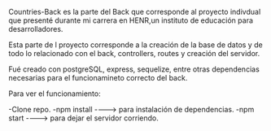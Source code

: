 Countries-Back es la parte del Back que corresponde al proyecto indivdual 
que presenté durante mi carrera en HENR,un instituto de educación para desarrolladores.

Esta parte de l proyecto corresponde a la creación de la base de datos y de todo lo relacionado
con el back, controllers, routes y creación del servidor. 

Fué creado con postgreSQL, express, sequelize, entre otras dependencias necesarias para el funcionamineto
correcto del back.

Para ver el funcionamiento:

-Clone repo.
-npm install  ----> para instalación de dependencias.
-npm start    ----> para dejar el servidor corriendo.
